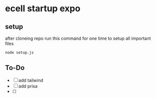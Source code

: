# ecell startup expo

## setup 
after cloneing repo run this command for one time to setup all important files 
```bash
node setup.js
```

## To-Do

- [ ] add tailwind
- [ ] add prisa
- [ ]

<!-- create user and add their perpective user git id  -->
